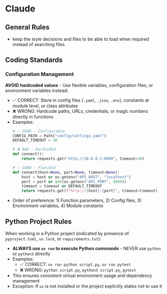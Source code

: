 # Claude

## General Rules
- keep the style decisions and files to be able to load when required instead of searching files.

## Coding Standards

### Configuration Management
**AVOID hardcoded values** - Use flexible variables, configuration files, or environment variables instead:
- ✅ CORRECT: Store in config files (`.yaml`, `.json`, `.env`), constants at module level, or class attributes
- ❌ WRONG: Hardcode paths, URLs, credentials, or magic numbers directly in functions
- Examples:
  ```python
  # ✅ GOOD - Configurable
  CONFIG_PATH = Path("config/settings.yaml")
  DEFAULT_TIMEOUT = 30

  # ❌ BAD - Hardcoded
  def connect():
      return requests.get("http://10.0.0.1:8080", timeout=30)

  # ✅ GOOD - Flexible
  def connect(host=None, port=None, timeout=None):
      host = host or os.getenv("API_HOST", "localhost")
      port = port or int(os.getenv("API_PORT", 8080))
      timeout = timeout or DEFAULT_TIMEOUT
      return requests.get(f"http://{host}:{port}", timeout=timeout)
  ```
- Order of preference: 1) Function parameters, 2) Config files, 3) Environment variables, 4) Module constants

## Python Project Rules
When working in a Python project (indicated by presence of `pyproject.toml`, `uv.lock`, or `requirements.txt`):
- **ALWAYS use `uv run` to execute Python commands** - NEVER use `python` or `python3` directly
- Examples:
  - ✅ CORRECT: `uv run python script.py`, `uv run pytest`
  - ❌ WRONG: `python script.py`, `python3 script.py`, `pytest`
- This ensures consistent virtual environment usage and dependency management
- Exception: If `uv` is not installed or the project explicitly states not to use it